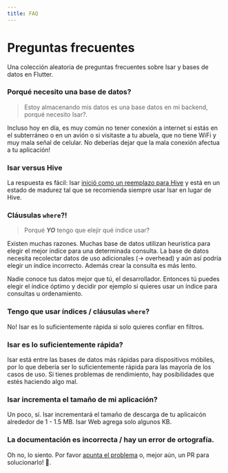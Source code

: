 ```yaml
---
title: FAQ
---
```


# Preguntas frecuentes

Una colección aleatoria de preguntas frecuentes sobre Isar y bases de datos en Flutter.

### Porqué necesito una base de datos?

> Estoy almacenando mis datos es una base datos en mi backend, porqué necesito Isar?.

Incluso hoy en día, es muy común no tener conexión a internet si estás en el subterráneo o en un avión o si visitaste a tu abuela, que no tiene WiFi y muy mala señal de celular. No deberías dejar que la mala conexión afectua a tu aplicación!

### Isar versus Hive

La respuesta es fácil: Isar [inició como un reemplazo para Hive](https://github.com/hivedb/hive/issues/246) y está en un estado de madurez tal que se recomienda siempre usar Isar en lugar de Hive.

### Cláusulas `where`?!

> Porqué **_YO_** tengo que elejir qué índice usar?

Existen muchas razones. Muchas base de datos utilizan heurística para elegir el mejor índice para una determinada consulta. La base de datos necesita recolectar datos de uso adicionales (-> overhead) y aún así podría elegir un índice incorrecto. Además crear la consulta es más lento.

Nadie conoce tus datos mejor que tú, el desarrollador. Entonces tú puedes elegir el índice óptimo y decidir por ejemplo si quieres usar un índice para consultas u ordenamiento.

### Tengo que usar índices / cláusulas `where`?

No! Isar es lo suficientemente rápida si solo quieres confiar en filtros.

### Isar es lo suficientemente rápida?

Isar está entre las bases de datos más rápidas para dispositivos móbiles, por lo que debería ser lo suficientemente rápida para las mayoría de los casos de uso. Si tienes problemas de rendimiento, hay posibilidades que estés haciendo algo mal.

### Isar incrementa el tamaño de mi aplicación?

Un poco, sí. Isar incrementará el tamaño de descarga de tu aplicaicón alrededor de 1 - 1.5 MB. Isar Web agrega solo algunos KB.

### La documentación es incorrecta / hay un error de ortografía.

Oh no, lo siento. Por favor [apunta el problema](https://github.com/isar-community/isar-community/issues/new/choose) o, mejor aún, un PR para solucionarlo! 💪.
